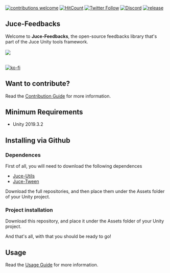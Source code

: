 [![contributions welcome](https://img.shields.io/badge/contributions-welcome-brightgreen.svg?style=flat)](https://github.com/Juce-Assets/Juce-Feedbacks/issues)
[![HitCount](http://hits.dwyl.com/Juce-Assets/Juce-Feedbacks.svg)](http://hits.dwyl.com/Juce-Assets/Juce-Feedbacks)
[![Twitter Follow](https://img.shields.io/badge/twitter-%406uillem-blue.svg?style=flat&label=Follow)](https://twitter.com/6uillem)
[![Discord](https://img.shields.io/discord/343440455738064897.svg)](https://discord.gg/3gt4kJ)
[![release](https://img.shields.io/github/release/vis2k/Mirror.svg)](https://github.com/Juce-Assets/Juce-Feedbacks/releases/latest)

## Juce-Feedbacks
Welcome to **Juce-Feedbacks**, the open-source feedbacks library that's part of the Juce Unity tools framework.
 <br/>
 <br/>
![](https://github.com/Juce-Assets/Juce-Feedbacks/blob/develop/Misc/LogoShortHeight.png)
 <br/>
 <br/>
 
 [![ko-fi](https://www.ko-fi.com/img/githubbutton_sm.svg)](https://ko-fi.com/juceunity)
 
## Want to contribute?
Read the [Contribution Guide](https://github.com/Juce-Assets/Juce-Feedbacks/wiki/Contrubution-guide) for more information.
 
## Minimum Requirements
- Unity 2019.3.2

## Installing via Github
### Dependences
First of all, you will need to download the following dependences
- [Juce-Utils](https://github.com/Juce-Assets/Juce-Utils)
- [Juce-Tween](https://github.com/Juce-Assets/Juce-Tween)

Download the full repositories, and then place them under the Assets folder of your Unity project.

### Project installation
Download this repository, and place it under the Assets folder of your Unity project.

And that's all, with that you should be ready to go!

## Usage
Read the [Usage Guide](https://github.com/Juce-Assets/Juce-Feedbacks/wiki/Usage-Guide) for more information.
